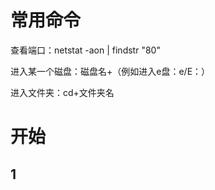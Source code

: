 # 常用命令

查看端口：netstat -aon | findstr "80"

进入某一个磁盘：磁盘名+（例如进入e盘：e/E：）

进入文件夹：cd+文件夹名



# 开始
## 1
###



